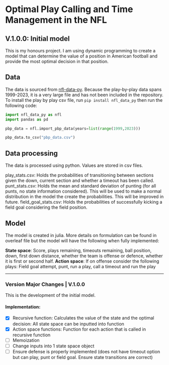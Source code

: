 # Optimal Play Calling and Time Management in the NFL
## V.1.0.0: Initial model

This is my honours project. I am using dynamic programming to create a model that can determine the value of a position in American football and provide the most optimal decision in that position. 

## Data
The data is sourced from [nfl-data-py](https://pypi.org/project/nfl-data-py/). 
Because the play-by-play data spans 1999-2023, it is a very large file and has not been included in the repository. 
To install the play by play csv file, run `pip install nfl_data_py` then run the following code:

```python
import nfl_data_py as nfl
import pandas as pd

pbp_data = nfl.import_pbp_data(years=list(range(1999,2023)))

pbp_data.to_csv("pbp_data.csv")
```

## Data processing
The data is processed using python. Values are stored in csv files. 

play_stats.csv: Holds the probabilities of transitioning between sections given the down, current section and whether a timeout has been called. 
punt_stats.csv: Holds the mean and standard deviation of punting (for all punts, no state information considered). This will be used to make a normal distribution in the model the create the probabilities. This will be improved in future. 
field_goal_stats.csv: Holds the probabilities of successfully kicking a field goal considering the field position. 

## Model
The model is created in julia. More details on formulation can be found in overleaf file but the model will have the following when fully implemented: 

**State space**: Score, plays remaining, timeouts remaining, ball position, down, first down distance, whether the team is offense or defence, whether it is first or second half.
**Action space**: If on offense consider the following plays: Field goal attempt, punt, run a play, call a timeout and run the play

---

### Version Major Changes | V.1.0.0
This is the development of the initial model.

#### Implementation:
- [x] Recursive function: Calculates the value of the state and the optimal decision: All state space can be inputted into function
- [x] Action space functions: Function for each action that is called in recursive function
- [ ] Memoization
- [ ] Change inputs into 1 state space object
- [ ] Ensure defense is properly implemented (does not have timeout option but can play, punt or field goal. Ensure state transitions are correct)